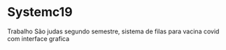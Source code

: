# Systemc19
Trabalho São judas segundo semestre, sistema de filas para vacina covid com interface grafica

